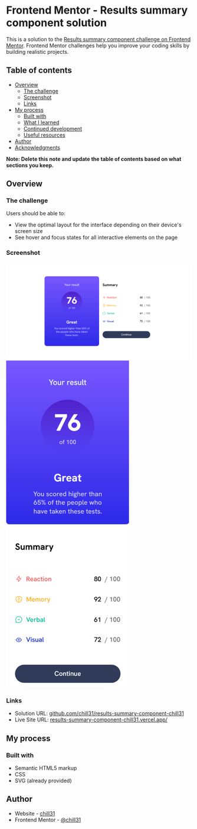 # Frontend Mentor - Results summary component solution

This is a solution to the [Results summary component challenge on Frontend Mentor](https://www.frontendmentor.io/challenges/results-summary-component-CE_K6s0maV). Frontend Mentor challenges help you improve your coding skills by building realistic projects. 

## Table of contents

- [Overview](#overview)
  - [The challenge](#the-challenge)
  - [Screenshot](#screenshot)
  - [Links](#links)
- [My process](#my-process)
  - [Built with](#built-with)
  - [What I learned](#what-i-learned)
  - [Continued development](#continued-development)
  - [Useful resources](#useful-resources)
- [Author](#author)
- [Acknowledgments](#acknowledgments)

**Note: Delete this note and update the table of contents based on what sections you keep.**

## Overview

### The challenge

Users should be able to:

- View the optimal layout for the interface depending on their device's screen size
- See hover and focus states for all interactive elements on the page

### Screenshot

![desktop screenshot](/design/desktop-screenshot.png)
![mobile screenshot](/design/mobile-screenshot.png)

### Links

- Solution URL: [github.com/chill31/results-summary-component-chill31](https://github.com/chill31/results-summary-component-chill31)
- Live Site URL: [results-summary-component-chill31.vercel.app/](https://results-summary-component-chill31.vercel.app/)

## My process

### Built with

- Semantic HTML5 markup
- CSS
- SVG (already provided)

## Author

- Website - [chill31](https://chill31.vercel.app)
- Frontend Mentor - [@chill31](https://www.frontendmentor.io/profile/chill31)